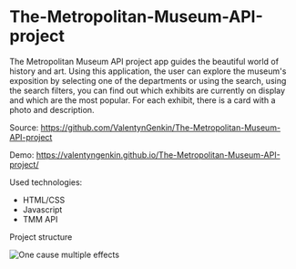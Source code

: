 # The-Metropolitan-Museum-API-project

The Metropolitan Museum API project app guides the beautiful world of history and art. Using this application, the user can explore the museum's exposition by selecting one of the departments or using the search, using the search filters, you can find out which exhibits are currently on display and which are the most popular. For each exhibit, there is a card with a photo and description.

Source: https://github.com/ValentynGenkin/The-Metropolitan-Museum-API-project

Demo: https://valentyngenkin.github.io/The-Metropolitan-Museum-API-project/

Used technologies:
- HTML/CSS
- Javascript
- TMM API

Project structure 

![One cause multiple effects](https://github.com/ValentynGenkin/The-Metropolitan-Museum-API-project/assets/125471940/eb248b3f-73ec-47dd-8fb1-0c4784f1c256)
